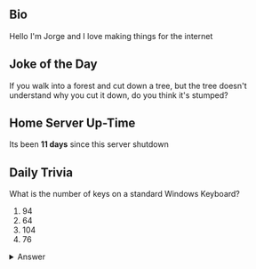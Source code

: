 ## Bio

Hello I'm Jorge and I love making things for the internet

## Joke of the Day

If you walk into a forest and cut down a tree, but the tree doesn't understand why you cut it down, do you think it's stumped?

## Home Server Up-Time

Its been **11 days** since this server shutdown


## Daily Trivia

What is the number of keys on a standard Windows Keyboard?
 1. 94
 2. 64
 3. 104
 4. 76

<details>
  <summary>Answer</summary>
  104
</details>
